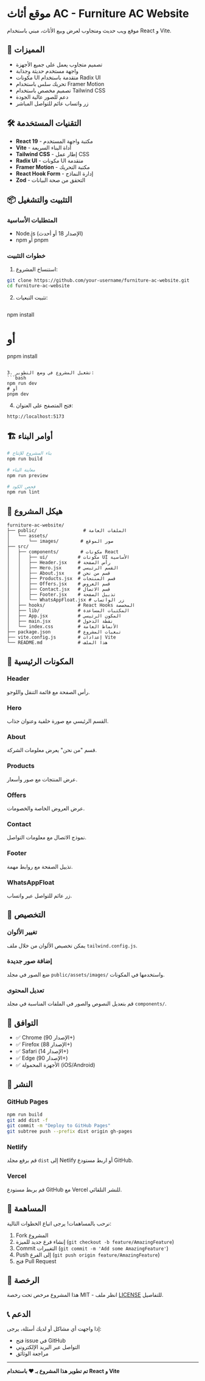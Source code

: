 # موقع أثاث AC - Furniture AC Website

موقع ويب حديث ومتجاوب لعرض وبيع الأثاث، مبني باستخدام React و Vite.

## 🚀 المميزات

- تصميم متجاوب يعمل على جميع الأجهزة
- واجهة مستخدم حديثة وجذابة
- مكونات UI متقدمة باستخدام Radix UI
- تحريك سلس باستخدام Framer Motion
- تصميم مخصص باستخدام Tailwind CSS
- دعم للصور عالية الجودة
- زر واتساب عائم للتواصل المباشر

## 🛠️ التقنيات المستخدمة

- **React 19** - مكتبة واجهة المستخدم
- **Vite** - أداة البناء السريعة
- **Tailwind CSS** - إطار عمل CSS
- **Radix UI** - مكونات UI متقدمة
- **Framer Motion** - مكتبة التحريك
- **React Hook Form** - إدارة النماذج
- **Zod** - التحقق من صحة البيانات

## 📦 التثبيت والتشغيل

### المتطلبات الأساسية
- Node.js (الإصدار 18 أو أحدث)
- npm أو pnpm

### خطوات التثبيت

1. استنساخ المشروع:
```bash
git clone https://github.com/your-username/furniture-ac-website.git
cd furniture-ac-website
```

2. تثبيت التبعيات:
   ```bash
npm install
# أو
   pnpm install
   ```

3. تشغيل المشروع في وضع التطوير:
   ```bash
npm run dev
# أو
pnpm dev
   ```

4. فتح المتصفح على العنوان:
```
http://localhost:5173
```

## 🏗️ أوامر البناء

  ```bash
# بناء المشروع للإنتاج
npm run build

# معاينة البناء
npm run preview

# فحص الكود
npm run lint
  ```

## 📁 هيكل المشروع

```
furniture-ac-website/
├── public/                 # الملفات العامة
│   └── assets/
│       └── images/        # صور الموقع
├── src/
│   ├── components/        # مكونات React
│   │   ├── ui/           # مكونات UI الأساسية
│   │   ├── Header.jsx    # رأس الصفحة
│   │   ├── Hero.jsx      # القسم الرئيسي
│   │   ├── About.jsx     # قسم من نحن
│   │   ├── Products.jsx  # قسم المنتجات
│   │   ├── Offers.jsx    # قسم العروض
│   │   ├── Contact.jsx   # قسم الاتصال
│   │   ├── Footer.jsx    # تذييل الصفحة
│   │   └── WhatsAppFloat.jsx # زر الواتساب
│   ├── hooks/            # React Hooks المخصصة
│   ├── lib/              # المكتبات المساعدة
│   ├── App.jsx           # المكون الرئيسي
│   ├── main.jsx          # نقطة الدخول
│   └── index.css         # الأنماط العامة
├── package.json          # تبعيات المشروع
├── vite.config.js        # إعدادات Vite
└── README.md             # هذا الملف
```

## 🎨 المكونات الرئيسية

### Header
رأس الصفحة مع قائمة التنقل واللوجو.

### Hero
القسم الرئيسي مع صورة خلفية وعنوان جذاب.

### About
قسم "من نحن" يعرض معلومات الشركة.

### Products
عرض المنتجات مع صور وأسعار.

### Offers
عرض العروض الخاصة والخصومات.

### Contact
نموذج الاتصال مع معلومات التواصل.

### Footer
تذييل الصفحة مع روابط مهمة.

### WhatsAppFloat
زر عائم للتواصل عبر واتساب.

## 🔧 التخصيص

### تغيير الألوان
يمكن تخصيص الألوان من خلال ملف `tailwind.config.js`.

### إضافة صور جديدة
ضع الصور في مجلد `public/assets/images/` واستخدمها في المكونات.

### تعديل المحتوى
قم بتعديل النصوص والصور في الملفات المناسبة في مجلد `components/`.

## 📱 التوافق

- ✅ Chrome (الإصدار 90+)
- ✅ Firefox (الإصدار 88+)
- ✅ Safari (الإصدار 14+)
- ✅ Edge (الإصدار 90+)
- ✅ الأجهزة المحمولة (iOS/Android)

## 🚀 النشر

### GitHub Pages
```bash
npm run build
git add dist -f
git commit -m "Deploy to GitHub Pages"
git subtree push --prefix dist origin gh-pages
```

### Netlify
قم برفع مجلد `dist` إلى Netlify أو اربط مستودع GitHub.

### Vercel
قم بربط مستودع GitHub مع Vercel للنشر التلقائي.

## 🤝 المساهمة

نرحب بالمساهمات! يرجى اتباع الخطوات التالية:

1. Fork المشروع
2. إنشاء فرع جديد للميزة (`git checkout -b feature/AmazingFeature`)
3. Commit التغييرات (`git commit -m 'Add some AmazingFeature'`)
4. Push إلى الفرع (`git push origin feature/AmazingFeature`)
5. فتح Pull Request

## 📄 الرخصة

هذا المشروع مرخص تحت رخصة MIT - انظر ملف [LICENSE](LICENSE) للتفاصيل.

## 📞 الدعم

إذا واجهت أي مشاكل أو لديك أسئلة، يرجى:

- فتح issue في GitHub
- التواصل عبر البريد الإلكتروني
- مراجعة الوثائق

---

**تم تطوير هذا المشروع بـ ❤️ باستخدام React و Vite**

